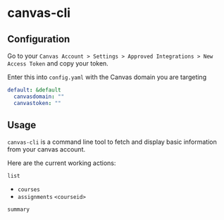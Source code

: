 # canvas-cli

## Configuration
Go to your `Canvas Account > Settings > Approved Integrations > New Access Token` and copy your token.

Enter this into `config.yaml` with the Canvas domain you are targeting

```yaml
default: &default
  canvasdomain: ""
  canvastoken: ""
```

## Usage
`canvas-cli` is a command line tool to fetch and display basic information from your canvas account.

Here are the current working actions:

`list`
  * `courses`
  * `assignments` `<courseid>`
 
 `summary`
